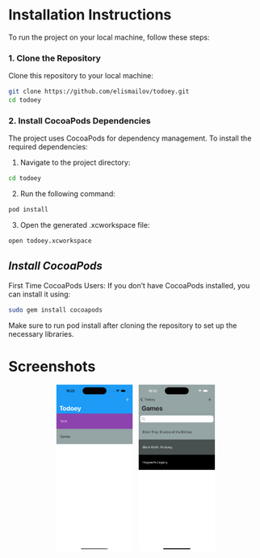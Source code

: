 # Installation Instructions

To run the project on your local machine, follow these steps:

### **1. Clone the Repository**
Clone this repository to your local machine:
```bash
git clone https://github.com/elismailov/todoey.git
cd todoey
```

### **2. Install CocoaPods Dependencies**
The project uses CocoaPods for dependency management. To install the required dependencies:
1.	Navigate to the project directory:
```bash
cd todoey
```
2.	Run the following command:
```bash
pod install
```
3.	Open the generated .xcworkspace file:
```bash
open todoey.xcworkspace
```

## *Install CocoaPods*
First Time CocoaPods Users: If you don’t have CocoaPods installed, you can install it using:
```bash
sudo gem install cocoapods
```
Make sure to run pod install after cloning the repository to set up the necessary libraries.

# Screenshots

<p align="center">
  <img src="screenshots/categories.png" alt="categories" style="width: 30%;">
  &nbsp;
  <img src="screenshots/items.png" alt="items" style="width: 30%;">
</p>